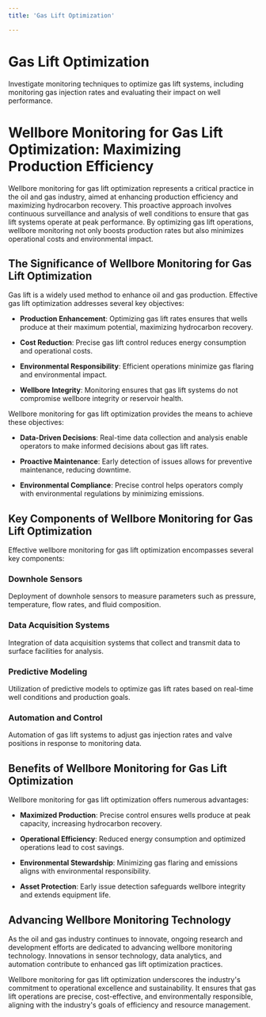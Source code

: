 ```yaml
---
title: 'Gas Lift Optimization'

---
```


# Gas Lift Optimization

Investigate monitoring techniques to optimize gas lift systems, including monitoring gas injection rates and evaluating their impact on well performance.

# Wellbore Monitoring for Gas Lift Optimization: Maximizing Production Efficiency

Wellbore monitoring for gas lift optimization represents a critical practice in the oil and gas industry, aimed at enhancing production efficiency and maximizing hydrocarbon recovery. This proactive approach involves continuous surveillance and analysis of well conditions to ensure that gas lift systems operate at peak performance. By optimizing gas lift operations, wellbore monitoring not only boosts production rates but also minimizes operational costs and environmental impact.

## The Significance of Wellbore Monitoring for Gas Lift Optimization

Gas lift is a widely used method to enhance oil and gas production. Effective gas lift optimization addresses several key objectives:

- **Production Enhancement**: Optimizing gas lift rates ensures that wells produce at their maximum potential, maximizing hydrocarbon recovery.

- **Cost Reduction**: Precise gas lift control reduces energy consumption and operational costs.

- **Environmental Responsibility**: Efficient operations minimize gas flaring and environmental impact.

- **Wellbore Integrity**: Monitoring ensures that gas lift systems do not compromise wellbore integrity or reservoir health.

Wellbore monitoring for gas lift optimization provides the means to achieve these objectives:

- **Data-Driven Decisions**: Real-time data collection and analysis enable operators to make informed decisions about gas lift rates.

- **Proactive Maintenance**: Early detection of issues allows for preventive maintenance, reducing downtime.

- **Environmental Compliance**: Precise control helps operators comply with environmental regulations by minimizing emissions.

## Key Components of Wellbore Monitoring for Gas Lift Optimization

Effective wellbore monitoring for gas lift optimization encompasses several key components:

### Downhole Sensors

Deployment of downhole sensors to measure parameters such as pressure, temperature, flow rates, and fluid composition.

### Data Acquisition Systems

Integration of data acquisition systems that collect and transmit data to surface facilities for analysis.

### Predictive Modeling

Utilization of predictive models to optimize gas lift rates based on real-time well conditions and production goals.

### Automation and Control

Automation of gas lift systems to adjust gas injection rates and valve positions in response to monitoring data.

## Benefits of Wellbore Monitoring for Gas Lift Optimization

Wellbore monitoring for gas lift optimization offers numerous advantages:

- **Maximized Production**: Precise control ensures wells produce at peak capacity, increasing hydrocarbon recovery.

- **Operational Efficiency**: Reduced energy consumption and optimized operations lead to cost savings.

- **Environmental Stewardship**: Minimizing gas flaring and emissions aligns with environmental responsibility.

- **Asset Protection**: Early issue detection safeguards wellbore integrity and extends equipment life.

## Advancing Wellbore Monitoring Technology

As the oil and gas industry continues to innovate, ongoing research and development efforts are dedicated to advancing wellbore monitoring technology. Innovations in sensor technology, data analytics, and automation contribute to enhanced gas lift optimization practices.

Wellbore monitoring for gas lift optimization underscores the industry's commitment to operational excellence and sustainability. It ensures that gas lift operations are precise, cost-effective, and environmentally responsible, aligning with the industry's goals of efficiency and resource management.
